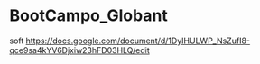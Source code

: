 # BootCampo_Globant
soft 
https://docs.google.com/document/d/1DyIHULWP_NsZufI8-qce9sa4kYV6Djxiw23hFD03HLQ/edit
